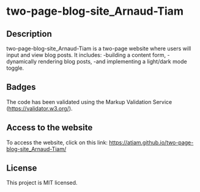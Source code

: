 # two-page-blog-site_Arnaud-Tiam

## Description
two-page-blog-site_Arnaud-Tiam is a two-page website where users will input and view blog posts. It includes:
-building a content form, 
-dynamically rendering blog posts, 
-and implementing a light/dark mode toggle.

## Badges
The code has been validated using the Markup Validation Service (https://validator.w3.org/).

## Access to the website
To access the website, click on this link:
https://atiam.github.io/two-page-blog-site_Arnaud-Tiam/

## License
This project is MIT licensed.

